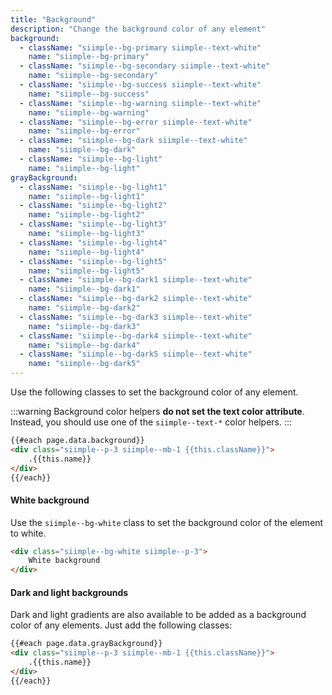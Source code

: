 ```yaml
---
title: "Background"
description: "Change the background color of any element"
background: 
  - className: "siimple--bg-primary siimple--text-white"
    name: "siimple--bg-primary"
  - className: "siimple--bg-secondary siimple--text-white"
    name: "siimple--bg-secondary"
  - className: "siimple--bg-success siimple--text-white"
    name: "siimple--bg-success"
  - className: "siimple--bg-warning siimple--text-white"
    name: "siimple--bg-warning"
  - className: "siimple--bg-error siimple--text-white"
    name: "siimple--bg-error"
  - className: "siimple--bg-dark siimple--text-white"
    name: "siimple--bg-dark"
  - className: "siimple--bg-light"
    name: "siimple--bg-light"
grayBackground:
  - className: "siimple--bg-light1"
    name: "siimple--bg-light1"
  - className: "siimple--bg-light2"
    name: "siimple--bg-light2"
  - className: "siimple--bg-light3"
    name: "siimple--bg-light3"
  - className: "siimple--bg-light4"
    name: "siimple--bg-light4"
  - className: "siimple--bg-light5"
    name: "siimple--bg-light5"
  - className: "siimple--bg-dark1 siimple--text-white"
    name: "siimple--bg-dark1"
  - className: "siimple--bg-dark2 siimple--text-white"
    name: "siimple--bg-dark2"
  - className: "siimple--bg-dark3 siimple--text-white"
    name: "siimple--bg-dark3"
  - className: "siimple--bg-dark4 siimple--text-white"
    name: "siimple--bg-dark4"
  - className: "siimple--bg-dark5 siimple--text-white"
    name: "siimple--bg-dark5"
---
```


Use the following classes to set the background color of any element.  

:::warning 
Background color helpers **do not set the text color attribute**. Instead, you should use one of the `siimple--text-*` color helpers.
:::

```html preview="true"
{{#each page.data.background}}
<div class="siimple--p-3 siimple--mb-1 {{this.className}}">
    .{{this.name}}
</div>
{{/each}}
```


#### White background

Use the `siimple--bg-white` class to set the background color of the element to white.

```html
<div class="siimple--bg-white siimple--p-3">
    White background
</div>
```


#### Dark and light backgrounds

Dark and light gradients are also available to be added as a background color of any elements. Just add the following classes:

```html preview="true"
{{#each page.data.grayBackground}}
<div class="siimple--p-3 siimple--mb-1 {{this.className}}">
    .{{this.name}}
</div>
{{/each}}
```

